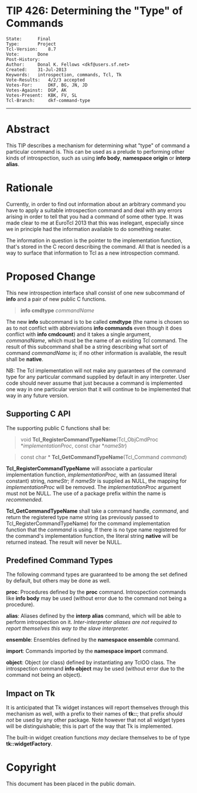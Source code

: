 # TIP 426: Determining the "Type" of Commands
	State:		Final
	Type:		Project
	Tcl-Version:	8.7
	Vote:		Done
	Post-History:	
	Author:		Donal K. Fellows <dkf@users.sf.net>
	Created:	31-Jul-2013
	Keywords:	introspection, commands, Tcl, Tk
	Vote-Results:   4/2/3 accepted
	Votes-For:      DKF, BG, JN, JD
	Votes-Against:  DGP, AK
	Votes-Present:  KBK, FV, SL
	Tcl-Branch:     dkf-command-type
-----

# Abstract

This TIP describes a mechanism for determining what "type" of command
a particular command is. This can be used as a prelude to performing
other kinds of introspection, such as using **info body**,
**namespace origin** or **interp alias**.

# Rationale

Currently, in order to find out information about an arbitrary command
you have to apply a suitable introspection command and deal with any
errors arising in order to tell that you had a command of some other
type. It was made clear to me at EuroTcl 2013 that this was inelegant,
especially since we in principle had the information available to do
something neater.

The information in question is the pointer to the implementation
function, that's stored in the C record describing the command. All
that is needed is a way to surface that information to Tcl as a new
introspection command.

# Proposed Change

This new introspection interface shall consist of one new subcommand
of **info** and a pair of new public C functions.

 > **info cmdtype** _commandName_

The new **info** subcommand is to be called **cmdtype** \(the name
is chosen so as to not conflict with abbreviations **info commands**
even though it does conflict with **info cmdcount**\) and it takes a
single argument, _commandName_, which must be the name of an
existing Tcl command. The result of this subcommand shall be a string
describing what sort of command _commandName_ is; if no other
information is available, the result shall be **native**.

NB: The Tcl implementation will not make any guarantees of the command
type for any particular command supplied by default in any
interpreter. User code should never assume that just because a command
is implemented one way in one particular version that it will continue
to be implemented that way in any future version.

## Supporting C API

The supporting public C functions shall be:

 > void **Tcl\_RegisterCommandTypeName**\(Tcl\_ObjCmdProc
   *_implementationProc_, const char \*_nameStr_\)

 > const char \* **Tcl\_GetCommandTypeName**\(Tcl\_Command _command_\)

**Tcl\_RegisterCommandTypeName** will associate a particular
implementation function, _implementationProc_, with an \(assumed
literal constant\) string, _nameStr_; if _nameStr_ is supplied as
NULL, the mapping for _implementationProc_ will be removed. The
_implementationProc_ argument must not be NULL. The use of a package
prefix within the name is _recommended_.

**Tcl\_GetCommandTypeName** shall take a command handle, _command_,
and return the registered type name string \(as previously passed to
Tcl\_RegisterCommandTypeName\) for the command implementation function
that the _command_ is using. If there is no type name registered for
the command's implementation function, the literal string **native**
will be returned instead. The result will never be NULL.

## Predefined Command Types

The following command types are guaranteed to be among the set defined
by default, but others may be done as well.

**proc**: Procedures defined by the **proc** command. Introspection
commands like **info body** may be used (without error due to the
command not being a procedure).

**alias**: Aliases defined by the **interp alias** command, which will
be able to perform introspection on it. _Inter-interpreter aliases are
not required to report themselves this way to the slave interpreter._

**ensemble**: Ensembles defined by the **namespace ensemble** command.

**import**: Commands imported by the **namespace import** command.

**object**: Object \(or class\) defined by instantiating any TclOO
class.  The introspection command **info object** may be used (without
error due to the command not being an object).

## Impact on Tk

It is anticipated that Tk widget instances will report themselves
through this mechanism as well, with a prefix to their names of
**tk::**; that prefix _should not_ be used by any other package.
Note however that not all widget types will be distinguishable; this
is part of the way that Tk is implemented.

The built-in widget creation functions _may_ declare themselves to
be of type **tk::widgetFactory**.

# Copyright

This document has been placed in the public domain.
